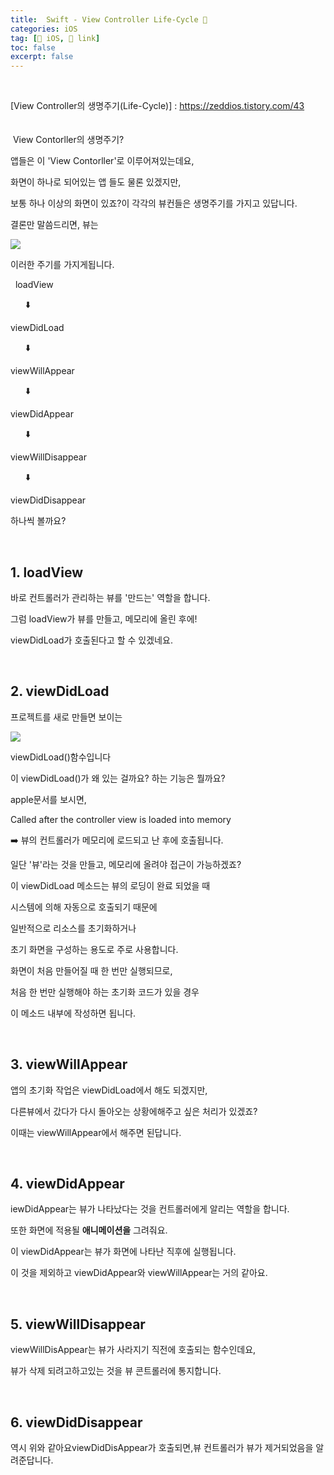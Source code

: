 ```yaml
---
title:  Swift - View Controller Life-Cycle 🔗
categories: iOS
tag: [🍏 iOS, 🔗 link]
toc: false
excerpt: false
---
```


​&nbsp;

[View Controller의 생명주기(Life-Cycle)] : <https://zeddios.tistory.com/43>
​
<br><br><br>
​
View Contorller의 생명주기?

앱들은 이 'View Contorller'로 이루어져있는데요,

화면이 하나로 되어있는 앱 들도 물론 있겠지만,

보통 하나 이상의 화면이 있죠?이 각각의 뷰컨들은 생명주기를 가지고 있답니다.

결론만 말씀드리면, 뷰는 

![](https://img1.daumcdn.net/thumb/R1280x0/?scode=mtistory2&fname=https%3A%2F%2Ft1.daumcdn.net%2Fcfile%2Ftistory%2F2613D13C58C64DE32C)

이러한 주기를 가지게됩니다.

&nbsp; loadView

&nbsp; &nbsp; &nbsp; ⬇️

viewDidLoad

&nbsp; &nbsp; &nbsp; ⬇️

viewWillAppear

&nbsp; &nbsp; &nbsp; ⬇️

viewDidAppear

&nbsp; &nbsp; &nbsp; ⬇️

viewWillDisappear

&nbsp; &nbsp; &nbsp; ⬇️

viewDidDisappear

하나씩 볼까요?

<br>

## 1. loadView

바로 컨트롤러가 관리하는 뷰를 '만드는' 역할을 합니다.

그럼 loadView가 뷰를 만들고, 메모리에 올린 후에!

viewDidLoad가 호출된다고 할 수 있겠네요.

<br>

## 2. viewDidLoad

프로젝트를 새로 만들면 보이는 

![](https://img1.daumcdn.net/thumb/R1280x0/?scode=mtistory2&fname=https%3A%2F%2Ft1.daumcdn.net%2Fcfile%2Ftistory%2F2105263758C62EF90D)

viewDidLoad()함수입니다

이 viewDidLoad()가 왜 있는 걸까요? 하는 기능은 뭘까요?

apple문서를 보시면,

Called after the controller view is loaded into memory

➡️ 뷰의 컨트롤러가 메모리에 로드되고 난 후에 호출됩니다.

일단 '뷰'라는 것을 만들고, 메모리에 올려야 접근이 가능하겠죠?

이 viewDidLoad 메소드는 뷰의 로딩이 완료 되었을 때 

시스템에 의해 자동으로 호출되기 때문에

일반적으로 리소스를 초기화하거나

초기 화면을 구성하는 용도로 주로 사용합니다.

화면이 처음 만들어질 때 한 번만 실행되므로,

처음 한 번만 실행해야 하는 초기화 코드가 있을 경우

이 메소드 내부에 작성하면 됩니다.

<br>

## 3. viewWillAppear

앱의 초기화 작업은 viewDidLoad에서 해도 되겠지만,

다른뷰에서 갔다가 다시 돌아오는 상황에해주고 싶은 처리가 있겠죠?

이때는 viewWillAppear에서 해주면 된답니다.

<br>

## 4. viewDidAppear

iewDidAppear는 뷰가 나타났다는 것을 컨트롤러에게 알리는 역할을 합니다.

또한 화면에 적용될 **애니메이션을** 그려줘요.

이 viewDidAppear는 뷰가 화면에 나타난 직후에 실행됩니다.

이 것을 제외하고 viewDidAppear와 viewWillAppear는 거의 같아요.

<br>

## 5. viewWillDisappear

viewWillDisAppear는 뷰가 사라지기 직전에 호출되는 함수인데요,

뷰가 삭제 되려고하고있는 것을 뷰 콘트롤러에 통지합니다.

<br>

## 6. viewDidDisappear

역시 위와 같아요viewDidDisAppear가 호출되면,뷰 컨트롤러가 뷰가 제거되었음을 알려준답니다. 

​

​

​
